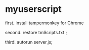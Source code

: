 myuserscript
============

first. install tampermonkey for Chrome

second. restore tmScripts.txt ;

third. autorun server.js;

